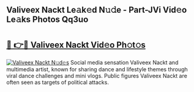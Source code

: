 ## Valiveex Nackt Le𝚊k𝚎d N𝚞𝚍e - Part-JVi Vid𝚎o Le𝚊ks Photos Qq3uo

# <h2><a href="http://fb08ng4.evod.top/?m=Valiveex+Nackt">🔗 👉🔴 Valiveex Nackt Vid𝚎o Ph𝚘t𝚘s</a></h2>

[![Valiveex Nackt N𝚞d𝚎s](https://i.imgur.com/8V9OHl7.gif)](http://fb08ng4.evod.top/?m=Valiveex+Nackt)
Social media sensation Valiveex Nackt and multimedia artist, known for sharing dance and lifestyle themes through viral dance challenges and mini vlogs. Public figures Valiveex Nackt are often seen as targets of political attacks. 
